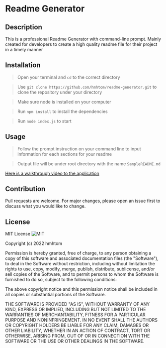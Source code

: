 # Readme Generator

## Description

This is a professional Readme Generator with command-line prompt. Mainly created for developers to create a high quality readme file for their project in a timely manner

## Installation

> Open your terminal and `cd` to the correct directory

> Use `git clone https://github.com/hmhtom/readme-generator.git` to clone the repository under your directory

> Make sure node is installed on your computer

> Run `npm install` to install the dependencies

> Run `node index.js` to start

## Usage

> Follow the prompt instruction on your command line to input information for each sections for your readme

> Output file will be under root directory with the name `SampleREADME.md`

[Here is a walkthrough video to the application](https://drive.google.com/file/d/1QYURD2s2taMsyBwLEmuhRa9sazHhpBcR/view)

## Contribution

Pull requests are welcome. For major changes, please open an issue first to discuss what you would like to change.

## License

MIT License ![MIT](https://img.shields.io/github/license/hmhtom/readme-generator?style=plastic)

Copyright (c) 2022 hmhtom

Permission is hereby granted, free of charge, to any person obtaining a copy
of this software and associated documentation files (the "Software"), to deal
in the Software without restriction, including without limitation the rights
to use, copy, modify, merge, publish, distribute, sublicense, and/or sell
copies of the Software, and to permit persons to whom the Software is
furnished to do so, subject to the following conditions:

The above copyright notice and this permission notice shall be included in all
copies or substantial portions of the Software.

THE SOFTWARE IS PROVIDED "AS IS", WITHOUT WARRANTY OF ANY KIND, EXPRESS OR
IMPLIED, INCLUDING BUT NOT LIMITED TO THE WARRANTIES OF MERCHANTABILITY,
FITNESS FOR A PARTICULAR PURPOSE AND NONINFRINGEMENT. IN NO EVENT SHALL THE
AUTHORS OR COPYRIGHT HOLDERS BE LIABLE FOR ANY CLAIM, DAMAGES OR OTHER
LIABILITY, WHETHER IN AN ACTION OF CONTRACT, TORT OR OTHERWISE, ARISING FROM,
OUT OF OR IN CONNECTION WITH THE SOFTWARE OR THE USE OR OTHER DEALINGS IN THE
SOFTWARE.
